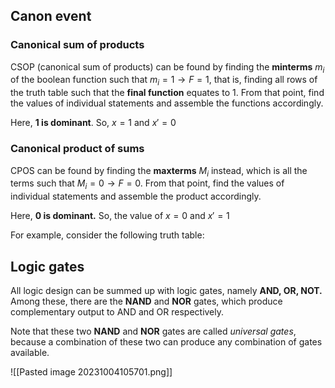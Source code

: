 ## Canon event
### Canonical sum of products
CSOP (canonical sum of products) can be found by finding the **minterms** $m_i$ of the boolean function such that $m_i = 1 \rightarrow F = 1$, that is, finding all rows of the truth table such that the **final function** equates to 1. From that point, find the values of individual statements and assemble the functions accordingly.

Here, **1 is dominant**. So, $x = 1$ and $x' = 0$
### Canonical product of sums
CPOS can be found by finding the **maxterms** $M_i$ instead, which is all the terms such that $M_i = 0 \rightarrow F = 0$. From that point, find the values of individual statements and assemble the product accordingly. 

Here, **0 is dominant.** So, the value of $x = 0$ and $x' = 1$

For example, consider the following truth table: 

## Logic gates
All logic design can be summed up with logic gates, namely **AND, OR, NOT.** Among these, there are the **NAND** and **NOR** gates, which produce complementary output to AND and OR respectively. 

Note that these two **NAND** and **NOR** gates are called *universal gates*, because a combination of these two can produce any combination of gates available. 

![[Pasted image 20231004105701.png]]
